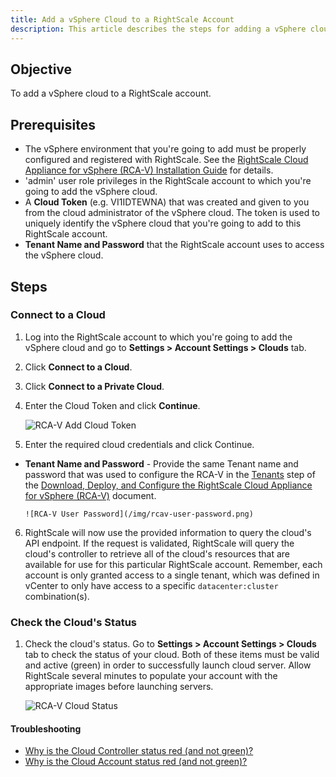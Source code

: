 ```yaml
---
title: Add a vSphere Cloud to a RightScale Account
description: This article describes the steps for adding a vSphere cloud to a RightScale account- including connecting to a cloud, checking the cloud's status, and troubleshooting.
---
```


## Objective

To add a vSphere cloud to a RightScale account.

## Prerequisites

* The vSphere environment that you're going to add must be properly configured and registered with RightScale. See the [RightScale Cloud Appliance for vSphere (RCA-V) Installation Guide](rcav_installation_guide.html) for details.
* 'admin' user role privileges in the RightScale account to which you're going to add the vSphere cloud.
* A **Cloud Token** (e.g. VI1IDTEWNA) that was created and given to you from the cloud administrator of the vSphere cloud. The token is used to uniquely identify the vSphere cloud that you're going to add to this RightScale account.
* **Tenant Name and Password** that the RightScale account uses to access the vSphere cloud.

## Steps

### Connect to a Cloud

1. Log into the RightScale account to which you're going to add the vSphere cloud and go to **Settings > Account Settings > Clouds** tab.
2. Click **Connect to a Cloud**.
3. Click **Connect to a Private Cloud**.
4. Enter the Cloud Token and click **Continue**.

    ![RCA-V Add Cloud Token](/img/rcav-add-cloud-token.png)

5. Enter the required cloud credentials and click Continue.
  * **Tenant Name and Password** - Provide the same Tenant name and password that was used to configure the RCA-V in the [Tenants](rcav_download_deploy_configure.html#tenants) step of the [Download, Deploy, and Configure the RightScale Cloud Appliance for vSphere (RCA-V)](rcav_download_deploy_configure.html) document.

        ![RCA-V User Password](/img/rcav-user-password.png)

6. RightScale will now use the provided information to query the cloud's API endpoint. If the request is validated, RightScale will query the cloud's controller to retrieve all of the cloud's resources that are available for use for this particular RightScale account. Remember, each account is only granted access to a single tenant, which was defined in vCenter to only have access to a specific `datacenter:cluster` combination(s).

### Check the Cloud's Status

1. Check the cloud's status. Go to **Settings > Account Settings > Clouds** tab to check the status of your cloud. Both of these items must be valid and active (green) in order to successfully launch cloud server. Allow RightScale several minutes to populate your account with the appropriate images before launching servers.

    ![RCA-V Cloud Status](/img/rcav-cloud-status.png)

#### Troubleshooting

* [Why is the Cloud Controller status red (and not green)?](rcav_troubleshooting_guide.html#troubleshooting---frequently-asked-questions-why-is-the-cloud-controller-status-red--and-not-green--)
* [Why is the Cloud Account status red (and not green)?](rcav_troubleshooting_guide.html#troubleshooting---frequently-asked-questions-why-is-the-cloud-account-status-red--and-not-green--)
